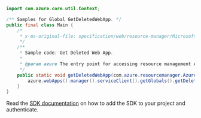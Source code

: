 ```java
import com.azure.core.util.Context;

/** Samples for Global GetDeletedWebApp. */
public final class Main {
    /*
     * x-ms-original-file: specification/web/resource-manager/Microsoft.Web/stable/2021-03-01/examples/GetDeletedWebApp.json
     */
    /**
     * Sample code: Get Deleted Web App.
     *
     * @param azure The entry point for accessing resource management APIs in Azure.
     */
    public static void getDeletedWebApp(com.azure.resourcemanager.AzureResourceManager azure) {
        azure.webApps().manager().serviceClient().getGlobals().getDeletedWebAppWithResponse("9", Context.NONE);
    }
}
```

Read the [SDK documentation](https://github.com/Azure/azure-sdk-for-java/blob/azure-resourcemanager_2.15.0/sdk/resourcemanager/azure-resourcemanager/README.md) on how to add the SDK to your project and authenticate.
